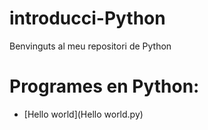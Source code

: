 # introducci-Python

Benvinguts al meu repositori de Python

# Programes en Python:

- [Hello world](Hello world.py)
